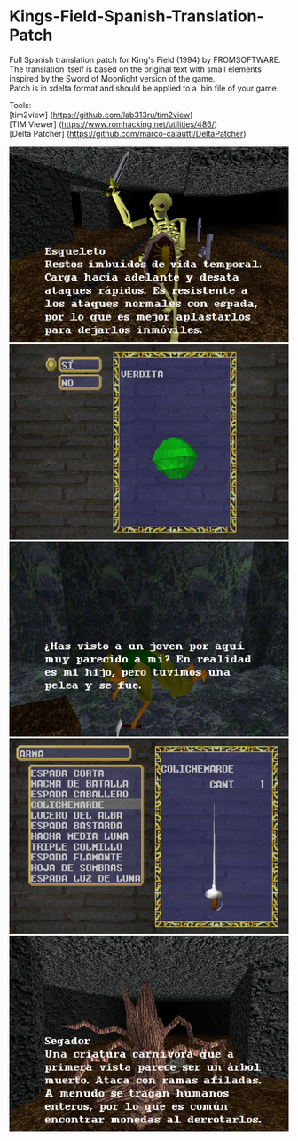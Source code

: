 # Kings-Field-Spanish-Translation-Patch
Full Spanish translation patch for King's Field (1994) by FROMSOFTWARE. \
The translation itself is based on the original text with small elements inspired by the Sword of Moonlight version of the game. \
Patch is in xdelta format and should be applied to a .bin file of your game.

Tools: \
[tim2view] (https://github.com/lab313ru/tim2view) \
[TIM Viewer] (https://www.romhacking.net/utilities/486/) \
[Delta Patcher] (https://github.com/marco-calautti/DeltaPatcher)

![WIP1](screenshots/screenshot_1.png)
![WIP1](screenshots/screenshot_2.png)
![WIP1](screenshots/screenshot_3.png)
![WIP1](screenshots/screenshot_4.png)
![WIP1](screenshots/screenshot_5.png)
